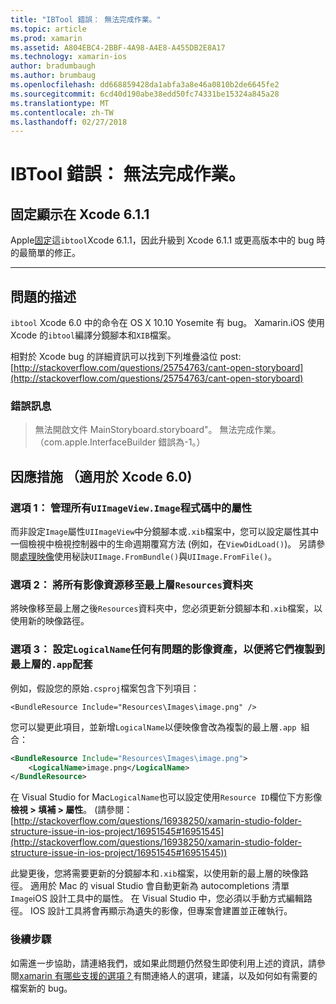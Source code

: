 ```yaml
---
title: "IBTool 錯誤： 無法完成作業。"
ms.topic: article
ms.prod: xamarin
ms.assetid: A804EBC4-2BBF-4A98-A4E8-A455DB2E8A17
ms.technology: xamarin-ios
author: bradumbaugh
ms.author: brumbaug
ms.openlocfilehash: dd668859428da1abfa3a8e46a0810b2de6645fe2
ms.sourcegitcommit: 6cd40d190abe38edd50fc74331be15324a845a28
ms.translationtype: MT
ms.contentlocale: zh-TW
ms.lasthandoff: 02/27/2018
---
```

# <a name="ibtool-error-the-operation-couldnt-be-completed"></a>IBTool 錯誤： 無法完成作業。

## <a name="fixed-in-xcode-611"></a>固定顯示在 Xcode 6.1.1

Apple[固定](https://developer.apple.com/library/content/documentation/Xcode/Conceptual/RN-Xcode-Archive/Chapters/xc6_release_notes.html#//apple_ref/doc/uid/TP40016994-CH4-SW1)這`ibtool`Xcode 6.1.1，因此升級到 Xcode 6.1.1 或更高版本中的 bug 時的最簡單的修正。

* * *

## <a name="description-of-the-problem"></a>問題的描述

`ibtool` Xcode 6.0 中的命令在 OS X 10.10 Yosemite 有 bug。 Xamarin.iOS 使用 Xcode 的`ibtool`編譯分鏡腳本和`XIB`檔案。

相對於 Xcode bug 的詳細資訊可以找到下列堆疊溢位 post: [http://stackoverflow.com/questions/25754763/cant-open-storyboard](http://stackoverflow.com/questions/25754763/cant-open-storyboard)

### <a name="error-message"></a>錯誤訊息

> 無法開啟文件 MainStoryboard.storyboard"。 無法完成作業。 （com.apple.InterfaceBuilder 錯誤為-1。）

## <a name="workarounds-for-xcode-60"></a>因應措施 （適用於 Xcode 6.0)

### <a name="option-1-manage-all-uiimageviewimage-properties-in-code"></a>選項 1： 管理所有`UIImageView.Image`程式碼中的屬性

而非設定`Image`屬性`UIImageView`中分鏡腳本或`.xib`檔案中，您可以設定屬性其中一個檢視中檢視控制器中的生命週期覆寫方法 (例如，在`ViewDidLoad()`)。 另請參閱[處理映像](~/ios/app-fundamentals/images-icons/index.md)使用秘訣`UIImage.FromBundle()`與`UIImage.FromFile()`。

### <a name="option-2-move-all-of-the-image-resources-to-the-top-level-resources-folder"></a>選項 2： 將所有影像資源移至最上層`Resources`資料夾

將映像移至最上層之後`Resources`資料夾中，您必須更新分鏡腳本和`.xib`檔案，以使用新的映像路徑。

### <a name="option-3-set-the-logicalname-for-any-problematic-image-assets-so-they-are-copied-to-the-top-level-of-theapp-bundle"></a>選項 3： 設定`LogicalName`任何有問題的影像資產，以便將它們複製到最上層的`.app`配套

例如，假設您的原始`.csproj`檔案包含下列項目：

`<BundleResource Include="Resources\Images\image.png" />`

您可以變更此項目，並新增`LogicalName`以便映像會改為複製的最上層`.app `組合：

```xml
<BundleResource Include="Resources\Images\image.png">
    <LogicalName>image.png</LogicalName>
</BundleResource>
```

在 Visual Studio for Mac`LogicalName`也可以設定使用`Resource ID`欄位下方影像**檢視 > 填補 > 屬性**。 (請參閱： [http://stackoverflow.com/questions/16938250/xamarin-studio-folder-structure-issue-in-ios-project/16951545#16951545](http://stackoverflow.com/questions/16938250/xamarin-studio-folder-structure-issue-in-ios-project/16951545#16951545))

此變更後，您將需要更新的分鏡腳本和`.xib`檔案，以使用新的最上層的映像路徑。 適用於 Mac 的 visual Studio 會自動更新為 autocompletions 清單`Image`iOS 設計工具中的屬性。 在 Visual Studio 中，您必須以手動方式編輯路徑。 IOS 設計工具將會再顯示為遺失的影像，但專案會建置並正確執行。

### <a name="next-steps"></a>後續步驟

如需進一步協助，請連絡我們，或如果此問題仍然發生即使利用上述的資訊，請參閱[xamarin 有哪些支援的選項？](~/cross-platform/troubleshooting/support-options.md)有關連絡人的選項，建議，以及如何如有需要的檔案新的 bug。 

